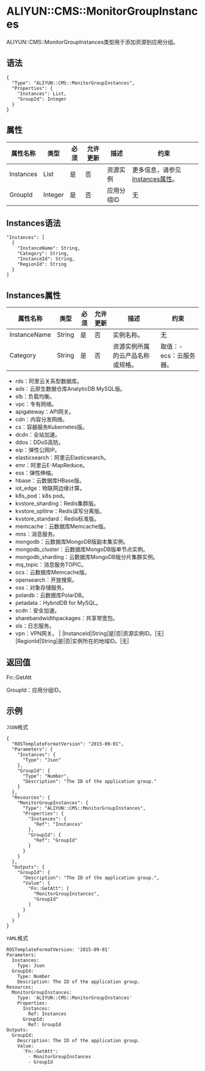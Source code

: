 # ALIYUN::CMS::MonitorGroupInstances

ALIYUN::CMS::MonitorGroupInstances类型用于添加资源到应用分组。

## 语法

```
{
  "Type": "ALIYUN::CMS::MonitorGroupInstances",
  "Properties": {
    "Instances": List,
    "GroupId": Integer
  }
}
```

## 属性

|属性名称|类型|必须|允许更新|描述|约束|
|----|--|--|----|--|--|
|Instances|List|是|否|资源实例|更多信息，请参见[Instances属性](#section_wzx_r0l_4fx)。|
|GroupId|Integer|是|否|应用分组ID|无|

## Instances语法

```
"Instances": [
  {
    "InstanceName": String,
    "Category": String,
    "InstanceId": String,
    "RegionId": String
  }
]
```

## Instances属性

|属性名称|类型|必须|允许更新|描述|约束|
|----|--|--|----|--|--|
|InstanceName|String|是|否|实例名称。|无|
|Category|String|是|否|资源实例所属的云产品名称或规格。|取值：-   ecs：云服务器。
-   rds：阿里云关系型数据库。
-   ads：云原生数据仓库AnalyticDB MySQL版。
-   slb：负载均衡。
-   vpc：专有网络。
-   apigateway：API网关。
-   cdn：内容分发网络。
-   cs：容器服务Kubernetes版。
-   dcdn：全站加速。
-   ddos：DDoS高防。
-   eip：弹性公网IP。
-   elasticsearch：阿里云Elasticsearch。
-   emr：阿里云E-MapReduce。
-   ess：弹性伸缩。
-   hbase：云数据库HBase版。
-   iot\_edge：物联网边缘计算。
-   k8s\_pod：k8s pod。
-   kvstore\_sharding：Redis集群版。
-   kvstore\_splitrw：Redis读写分离版。
-   kvstore\_standard：Redis标准版。
-   memcache：云数据库Memcache版。
-   mns：消息服务。
-   mongodb：云数据库MongoDB版副本集实例。
-   mongodb\_cluster：云数据库MongoDB版单节点实例。
-   mongodb\_sharding：云数据库MongoDB版分片集群实例。
-   mq\_topic：消息服务TOPIC。
-   ocs：云数据库Memcache版。
-   opensearch：开放搜索。
-   oss：对象存储服务。
-   polardb：云数据库PolarDB。
-   petadata：HybridDB for MySQL。
-   scdn：安全加速。
-   sharebandwidthpackages：共享带宽包。
-   sls：日志服务。
-   vpn：VPN网关。 |
|InstanceId|String|是|否|资源实例ID。|无|
|RegionId|String|是|否|实例所在的地域ID。|无|

## 返回值

Fn::GetAtt

GroupId：应用分组ID。

## 示例

`JSON`格式

```
{
  "ROSTemplateFormatVersion": "2015-09-01",
  "Parameters": {
    "Instances": {
      "Type": "Json"
    },
    "GroupId": {
      "Type": "Number",
      "Description": "The ID of the application group."
    }
  },
  "Resources": {
    "MonitorGroupInstances": {
      "Type": "ALIYUN::CMS::MonitorGroupInstances",
      "Properties": {
        "Instances": {
          "Ref": "Instances"
        },
        "GroupId": {
          "Ref": "GroupId"
        }
      }
    }
  },
  "Outputs": {
    "GroupId": {
      "Description": "The ID of the application group.",
      "Value": {
        "Fn::GetAtt": [
          "MonitorGroupInstances",
          "GroupId"
        ]
      }
    }
  }
}
```

`YAML`格式

```
ROSTemplateFormatVersion: '2015-09-01'
Parameters:
  Instances:
    Type: Json
  GroupId:
    Type: Number
    Description: The ID of the application group.
Resources:
  MonitorGroupInstances:
    Type: 'ALIYUN::CMS::MonitorGroupInstances'
    Properties:
      Instances:
        Ref: Instances
      GroupId:
        Ref: GroupId
Outputs:
  GroupId:
    Description: The ID of the application group.
    Value:
      'Fn::GetAtt':
        - MonitorGroupInstances
        - GroupId
```

